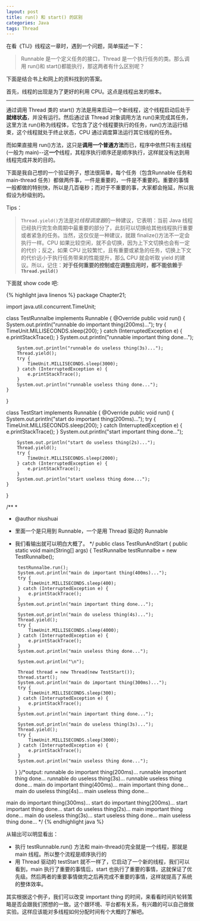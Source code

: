 ```yaml
---
layout: post
title: run() 和 start() 的区别
categories: Java
tags: Thread
---
```


在看《TIJ》线程这一章时，遇到一个问题，简单描述一下：

> Runnable 是一个定义任务的接口，Thread 是一个执行任务的类。那么调用 run()和 start()都能执行，那这两者有什么区别呢？

下面是结合书上和网上的资料找到的答案。

首先，线程的出现是为了更好的利用 CPU。这点是线程出发的根本。

---

通过调用 Thread 类的 start() 方法是用来启动一个新线程，这个线程启动后处于**就绪状态**，并没有运行。然后通过该 Thread 对象调用方法 run()来完成其任务，这里方法 run()称为线程体，它包含了这个线程要执行的任务，run()方法运行结束，这个线程就处于终止状态，CPU 通过调度算法运行其它线程的任务。 

而如果直接用 run()方法，这只是**调用一个普通方法**而已，程序中依然只有主线程(一般为 main)--这**一个**线程，其程序执行顺序还是顺序执行，这样就没有达到用线程完成并发的目的。 

下面是我自己想的一个验证例子，想法很简单，每个任务（包含Runnable 任务和 main-thread 任务）都做两件事，一件是重要的，一件是不重要的。重要的事情一般都做的特别快，所以是几百毫秒；而对于不重要的事，大家都会拖延，所以我假设为秒级别的。

Tips：

> `Thread.yield()`方法是对*线程调度器*的一种建议，它表明：当前 Java 线程已经执行完生命周期中最重要的部分了，此刻可以切换给其他线程执行重要或者紧急的任务。当然，这仅仅是一种建议，就跟 finalize()方法不一定会执行一样。CPU 如果比较空闲，就不会切换，因为上下文切换也会有一定的代价；反之，如果 CPU 比较繁忙，且有重要或紧急的任务，切换上下文的代价远小于执行任务带来的性能提升，那么 CPU 就会听取 yield 的建议。所以，记住：**对于任何重要的控制或在调整应用时，都不能依赖于 `Thread.yeild()`**

下面就 show code 吧:

{% highlight java linenos %}
package Chapter21;

import java.util.concurrent.TimeUnit;

class TestRunnalbe implements Runnable {
	@Override
	public void run() {
		System.out.println("runnable do important thing(200ms)...");
		try {
			TimeUnit.MILLISECONDS.sleep(200);
		} catch (InterruptedException e) {
			e.printStackTrace();
		}
		System.out.println("runnable important thing done...");
		
		System.out.println("runnable do useless thing(3s)...");
		Thread.yield();
		try {
			TimeUnit.MILLISECONDS.sleep(3000);
		} catch (InterruptedException e) {
			e.printStackTrace();
		}
		System.out.println("runnable useless thing done...");
	}
}

class TestStart implements Runnable {
	@Override
	public void run() {
		System.out.println("start do important thing(200ms)...");
		try {
			TimeUnit.MILLISECONDS.sleep(200);
		} catch (InterruptedException e) {
			e.printStackTrace();
		}
		System.out.println("start important thing done...");
		
		System.out.println("start do useless thing(2s)...");
		Thread.yield();
		try {
			TimeUnit.MILLISECONDS.sleep(2000);
		} catch (InterruptedException e) {
			e.printStackTrace();
		}
		System.out.println("start useless thing done...");
	}
}

/**
 * 
 * @author niushuai
 * 里面一个是只用到 Runnable，一个是用 Thread 驱动的 Runnable
 * 我们看输出就可以明白大概了。
 */
public class TestRunAndStart {
	public static void main(String[] args) {
		TestRunnalbe testRunnalbe = new TestRunnalbe();
		
		
		testRunnalbe.run();
		System.out.println("main do important thing(400ms)...");
		try {
			TimeUnit.MILLISECONDS.sleep(400);
		} catch (InterruptedException e) {
			e.printStackTrace();
		}
		System.out.println("main important thing done...");
		
		System.out.println("main do useless thing(4s)...");
		Thread.yield();
		try {
			TimeUnit.MILLISECONDS.sleep(4000);
		} catch (InterruptedException e) {
			e.printStackTrace();
		}
		System.out.println("main useless thing done...");
		
		System.out.println("\n");
		
		Thread thread = new Thread(new TestStart());
		thread.start();
		System.out.println("main do important thing(300ms)...");
		try {
			TimeUnit.MILLISECONDS.sleep(300);
		} catch (InterruptedException e) {
			e.printStackTrace();
		}
		System.out.println("main important thing done...");
		
		System.out.println("main do useless thing(3s)...");
		Thread.yield();
		try {
			TimeUnit.MILLISECONDS.sleep(3000);
		} catch (InterruptedException e) {
			e.printStackTrace();
		}
		System.out.println("main useless thing done...");
	}
}/*output:
runnable do important thing(200ms)...
runnable important thing done...
runnable do useless thing(3s)...
runnable useless thing done...
main do important thing(400ms)...
main important thing done...
main do useless thing(4s)...
main useless thing done...


main do important thing(300ms)...
start do important thing(200ms)...
start important thing done...
start do useless thing(2s)...
main important thing done...
main do useless thing(3s)...
start useless thing done...
main useless thing done...
*/
{% endhighlight java %}

从输出可以明显看出：

* 执行 testRunnable.run() 方法和 main-thread()完全就是一个线程，那就是 main 线程。所以整个流程是顺序执行的
* 用 Thread 驱动的 testStart 就不一样了，它启动了一个新的线程，我们可以看到，main 执行了重要的事情后，start 也执行了重要的事情，这就保证了优先级。然后两者的重要事情做完之后再完成不重要的事情，这样就提高了系统的整体效率。

其实根据这个例子，我们可以改变 important thing 的时间，来看看时间片轮转策略是否会跟我们预想的一致。这个跟环境、平台都有关系，有兴趣的可以自己做做实验。这样应该能对多线程如何分配时间有个大概的了解吧。